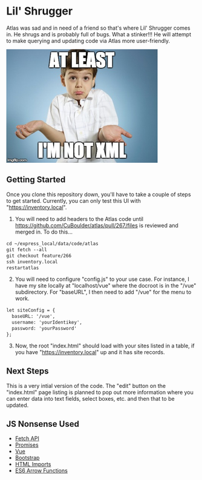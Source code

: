 # Lil' Shrugger

Atlas was sad and in need of a friend so that's where Lil' Shrugger comes in. He shrugs and is probably full of bugs. What a stinker!!! He will attempt to make querying and updating code via Atlas more user-friendly. 


![Lil' Shrugger Logo](/src/images/lil_shrugger.jpg?raw=true "Lil' Shrugger")

## Getting Started

Once you clone this repository down, you'll have to take a couple of steps to get started. Currently, you can only test this UI with "https://inventory.local".

1. You will need to add headers to the Atlas code until https://github.com/CuBoulder/atlas/pull/267/files is reviewed and merged in.  To do this...

```
cd ~/express_local/data/code/atlas
git fetch --all
git checkout feature/266
ssh inventory.local
restartatlas
```

2. You will need to configure "config.js" to your use case. For instance, I have my site locally at "localhost/vue" where the docroot is in the "/vue" subdirectory. For "baseURL", I then need to add "/vue" for the menu to work. 

```
let siteConfig = {
  baseURL: '/vue',
  username: 'yourIdentikey',
  password: 'yourPassword'
};
```
3. Now, the root "index.html" should load with your sites listed in a table, if you have "https://inventory.local" up and it has site records. 

## Next Steps

This is a very intial version of the code. The "edit" button on the "index.html" page listing is planned to pop out more information where you can enter data into text fields, select boxes, etc. and then that to be updated. 

## JS Nonsense Used

- [Fetch API](https://developer.mozilla.org/en-US/docs/Web/API/Fetch_API)
- [Promises](https://developer.mozilla.org/en-US/docs/Web/JavaScript/Reference/Global_Objects/Promise)
- [Vue](https://vuejs.org/)
- [Bootstrap](http://getbootstrap.com/css/)
- [HTML Imports](https://www.html5rocks.com/en/tutorials/webcomponents/imports/)
- [ES6 Arrow Functions](https://developer.mozilla.org/en-US/docs/Web/JavaScript/Reference/Functions/Arrow_functions)



